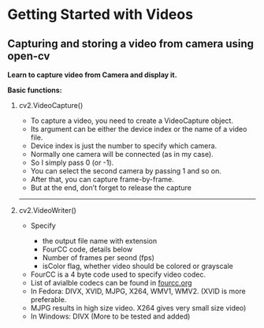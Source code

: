 # Getting Started with Videos
## Capturing and storing a video from camera using open-cv

**Learn to capture video from Camera and display it.**

__Basic functions:__

<ol>
	<li> cv2.VideoCapture() </li>
	<ul>
		<li>To capture a video, you need to create a VideoCapture object.</li>
		<li>Its argument can be either the device index or the name of a video file.</li>
		<li>Device index is just the number to specify which camera.</li>
		<li>Normally one camera will be connected (as in my case).</li>
		<li>So I simply pass 0 (or -1).</li>
		<li>You can select the second camera by passing 1 and so on.</li>
		<li>After that, you can capture frame-by-frame.</li>
		<li>But at the end, don’t forget to release the capture</li>
	</ul>
	<hr>
	<li>cv2.VideoWriter()</li>
	<ul>
		<li>Specify</li>
		<ul>
			<li>the output file name with extension</li>
			<li>FourCC code, details below</li>
			<li>Number of frames per seond (fps)</li>
			<li>isColor flag, whether video should be colored or grayscale</li>
		</ul>
		<li>FourCC is a 4 byte code used to specify video codec.</li>
		<li>List of avialble codecs can be found in <a href="https://www.fourcc.org">fourcc.org</a></li>
		<li>In Fedora: DIVX, XVID, MJPG, X264, WMV1, WMV2. (XVID is more preferable.</li>
		<li>MJPG results in high size video. X264 gives very small size video)</li>
		<li>In Windows: DIVX (More to be tested and added)</li>
	</ul>
</ol>
